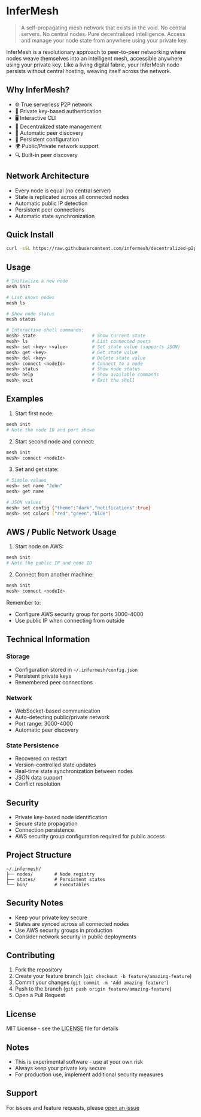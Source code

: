 # InferMesh

> A self-propagating mesh network that exists in the void. No central servers. No central nodes. Pure decentralized intelligence. Access and manage your node state from anywhere using your private key.

InferMesh is a revolutionary approach to peer-to-peer networking where nodes weave themselves into an intelligent mesh, accessible anywhere using your private key. Like a living digital fabric, your InferMesh node persists without central hosting, weaving itself across the network.

## Why InferMesh?

- 🌐 True serverless P2P network
- 🔑 Private key-based authentication
- 🖥️ Interactive CLI
- 📡 Decentralized state management
- 🔄 Automatic peer discovery
- 💾 Persistent configuration
- 🌍 Public/Private network support
- 🔍 Built-in peer discovery

## Network Architecture

- Every node is equal (no central server)
- State is replicated across all connected nodes
- Automatic public IP detection
- Persistent peer connections
- Automatic state synchronization

## Quick Install

```bash
curl -sSL https://raw.githubusercontent.com/infermesh/decentralized-p2p/main/install.sh | bash
```

## Usage

```bash
# Initialize a new node
mesh init

# List known nodes
mesh ls

# Show node status
mesh status

# Interactive shell commands:
mesh> state                     # Show current state
mesh> ls                        # List connected peers
mesh> set <key> <value>         # Set state value (supports JSON)
mesh> get <key>                 # Get state value
mesh> del <key>                 # Delete state value
mesh> connect <nodeId>          # Connect to a node
mesh> status                    # Show node status
mesh> help                      # Show available commands
mesh> exit                      # Exit the shell
```

## Examples

1. Start first node:
```bash
mesh init
# Note the node ID and port shown
```

2. Start second node and connect:
```bash
mesh init
mesh> connect <nodeId>
```

3. Set and get state:
```bash
# Simple values
mesh> set name "John"
mesh> get name

# JSON values
mesh> set config {"theme":"dark","notifications":true}
mesh> set colors ["red","green","blue"]
```

## AWS / Public Network Usage

1. Start node on AWS:
```bash
mesh init
# Note the public IP and node ID
```

2. Connect from another machine:
```bash
mesh init
mesh> connect <nodeId>
```

Remember to:
- Configure AWS security group for ports 3000-4000
- Use public IP when connecting from outside

## Technical Information

### Storage
- Configuration stored in `~/.infermesh/config.json`
- Persistent private keys
- Remembered peer connections

### Network
- WebSocket-based communication
- Auto-detecting public/private network
- Port range: 3000-4000
- Automatic peer discovery

### State Persistence
- Recovered on restart
- Version-controlled state updates
- Real-time state synchronization between nodes
- JSON data support
- Conflict resolution

## Security

- Private key-based node identification
- Secure state propagation
- Connection persistence
- AWS security group configuration required for public access

## Project Structure

```
~/.infermesh/
├── nodes/        # Node registry
├── states/       # Persistent states
└── bin/          # Executables
```

## Security Notes

- Keep your private key secure
- States are synced across all connected nodes
- Use AWS security groups in production
- Consider network security in public deployments

## Contributing

1. Fork the repository
2. Create your feature branch (`git checkout -b feature/amazing-feature`)
3. Commit your changes (`git commit -m 'Add amazing feature'`)
4. Push to the branch (`git push origin feature/amazing-feature`)
5. Open a Pull Request

## License

MIT License - see the [LICENSE](LICENSE) file for details

## Notes

- This is experimental software - use at your own risk
- Always keep your private key secure
- For production use, implement additional security measures

## Support

For issues and feature requests, please [open an issue](https://github.com/infermesh/decentralized-p2p/issues)
